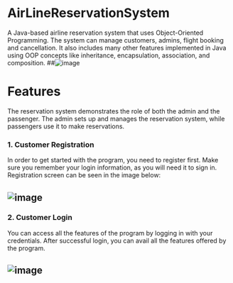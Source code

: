 # AirLineReservationSystem
A Java-based airline reservation system that uses Object-Oriented Programming. The system can manage customers, admins, flight booking and cancellation. 
It also includes many other features implemented in Java using OOP concepts like inheritance, encapsulation, association, and composition.
##![image](https://user-images.githubusercontent.com/72850566/167471464-0afa5c6a-806d-4a62-97d4-947e73cd92d2.png)
# Features
The reservation system demonstrates the role of both the admin and the passenger. The admin sets up and manages the reservation system, while passengers use it to make reservations.
### 1. Customer Registration
In order to get started with the program, you need to register first. Make sure you remember your login information, as you will need it to sign in.
Registration screen can be seen in the image below:
## ![image](https://user-images.githubusercontent.com/72850566/167473655-96610ecf-5282-490c-b9e6-fd152d38fe54.png)
### 2. Customer Login
You can access all the features of the program by logging in with your credentials. After successful login, you can avail all the features offered by the program. 
## ![image](https://user-images.githubusercontent.com/72850566/167475733-d9a5e04c-32f7-4886-9dc7-ef7926c95ce6.png)


